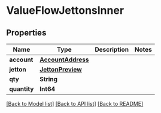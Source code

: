 # ValueFlowJettonsInner

## Properties
Name | Type | Description | Notes
------------ | ------------- | ------------- | -------------
**account** | [**AccountAddress**](AccountAddress.md) |  | 
**jetton** | [**JettonPreview**](JettonPreview.md) |  | 
**qty** | **String** |  | 
**quantity** | **Int64** |  | 

[[Back to Model list]](../README.md#documentation-for-models) [[Back to API list]](../README.md#documentation-for-api-endpoints) [[Back to README]](../README.md)


